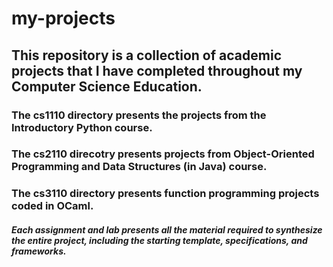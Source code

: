 # my-projects
## This repository is a collection of academic projects that I have completed throughout my Computer Science Education.
### The cs1110 directory presents the projects from the Introductory Python course.
### The cs2110 direcotry presents projects from Object-Oriented Programming and Data Structures (in Java) course.
### The cs3110 directory presents function programming projects coded in OCaml.
##### Each assignment and lab presents all the material required to synthesize the entire project, including the starting template, specifications, and frameworks.
